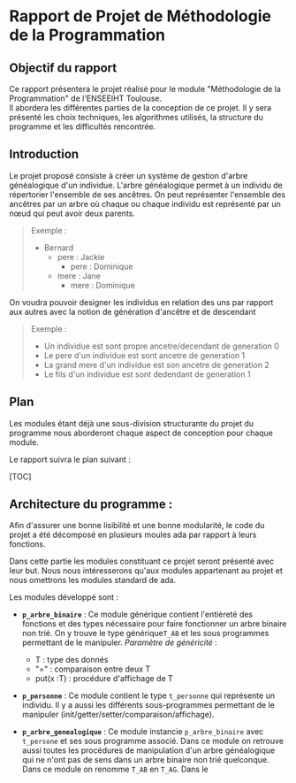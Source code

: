 # Rapport de Projet de Méthodologie de la Programmation

## Objectif du rapport 

Ce rapport présentera le projet réalisé pour le module "Méthodologie de la Programmation" de l'ENSEEIHT Toulouse.   
Il  abordera les différentes parties de la conception de ce projet. Il y sera présenté les choix techniques, les algorithmes utilisés, la structure du programme et les difficultés rencontrée.

## Introduction 

Le projet proposé consiste à créer un système de gestion d'arbre généalogique d'un individue. L'arbre généalogique permet à un individu de répertorier l'ensemble de ses ancêtres.
On peut représenter l'ensemble des ancêtres par un arbre où chaque ou chaque individu est représenté par un nœud qui peut avoir deux parents. 
> Exemple :
> - Bernard
>	 - pere : Jackie
>		- pere : Dominique 
>	 - mere : Jane 
>		- mere : Dominique 

On voudra pouvoir designer les individus en relation des uns par rapport aux autres avec la notion de génération d'ancêtre et de descendant
> Exemple : 
> - Un individue est sont propre ancetre/decendant  de generation 0
> - Le pere d'un individue est sont ancetre de generation 1
> - La grand mere d'un  individue est son ancetre de generation 2
> - Le fils d'un individue est sont dedendant de generation 1

## Plan 

Les modules étant déjà une sous-division structurante du projet du programme nous aborderont chaque aspect de conception pour chaque module.

Le rapport suivra le plan suivant : 

[TOC]

## Architecture du programme : 

Afin d'assurer une bonne lisibilité et une bonne modularité, le code du projet a été décomposé en plusieurs moules ada par rapport à leurs fonctions. 

Dans cette partie les modules constituant ce projet seront présenté avec leur but. Nous nous intéresserons qu'aux modules appartenant au projet et nous omettrons les modules standard de ada.

Les modules développé sont : 
- **``p_arbre_binaire``** : Ce module générique contient l'entièreté des fonctions et des types nécessaire pour faire fonctionner un arbre binaire non trié. On y trouve le type générique``T_AB`` et les sous programmes permettant de le manipuler.
*Paramètre de généricité* : 
	- T : type des donnés
	- "=" : comparaison entre deux T
	- put(x :T) : procédure d'affichage de T

- **``p_personne``** : Ce module contient le type ``t_personne`` qui représente un individu. Il y a aussi les différents sous-programmes permettant de le manipuler (init/getter/setter/comparaison/affichage).
- **``p_arbre_genealogique``** : Ce module instancie ``p_arbre_binaire`` avec ``t_persone`` et ses sous programme associé. Dans ce module on retrouve aussi toutes les procédures de manipulation d'un arbre généalogique qui ne n'ont pas de sens dans un arbre binaire non trié quelconque.  Dans ce module on renomme ``T_AB`` en ``T_AG``. Dans le

<!--stackedit_data:
eyJoaXN0b3J5IjpbLTE2ODI2NzgxMjIsMjAzMzg4OTA3NiwtMT
AzODk3NTg3MCwxODg3NTk5NTEsLTEzMzM5ODA1OTAsLTE5NDQ0
NDQ0ODMsMTQ4MzczODIzMCwtMTI3ODExNDU1LDc4NjcwNTIxMV
19
-->